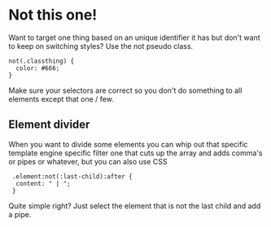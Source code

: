 # Not this one!

Want to target one thing based on an unique identifier it has but don't want to keep on switching styles? Use the not pseudo class.

```
not(.classthing) {
  color: #666;
}
```

Make sure your selectors are correct so you don't do something to all elements except that one / few.


## Element divider

When you want to divide some elements you can whip out that specific template engine specific filter one that cuts up the array and adds comma's or pipes or whatever, but you can also use CSS

```
 .element:not(:last-child):after {
  content: " | ";
 }
```

Quite simple right? Just select the element that is not the last child and add a pipe.
